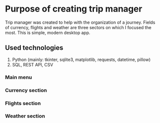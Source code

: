 # Purpose of creating trip manager
Trip manager was created to help with the organization of a journey. Fields of currency, flights and weather are three sectors on which I focused the most. This is simple, modern desktop app.

## Used technologies
1. Python (mainly: tkinter, sqlite3, matplotlib, requests, datetime, pillow)
2. SQL, REST API, CSV

### Main menu

### Currency section

### Flights section

### Weather section


